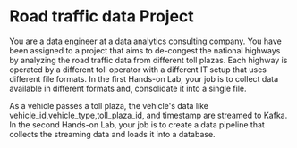 # Road traffic data Project 

You are a data engineer at a data analytics consulting company. You have been assigned to a project that aims to de-congest the national highways by analyzing the road traffic data from different toll plazas. Each highway is operated by a different toll operator with a different IT setup that uses different file formats. In the first Hands-on Lab, your job is to collect data available in different formats and, consolidate it into a single file.

As a vehicle passes a toll plaza, the vehicle's data like vehicle_id,vehicle_type,toll_plaza_id, and timestamp are streamed to Kafka. In the second Hands-on Lab, your job is to create a data pipeline that collects the streaming data and loads it into a database. 